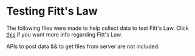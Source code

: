 # Testing Fitt's Law

The following files were made to help collect data to test Fitt's Law. Click <a href='https://en.wikipedia.org/wiki/Fitts%27s_law'>this</a> if you want more info regarding Fitt's Law.

APIs to post data && to get files from server are not included.
